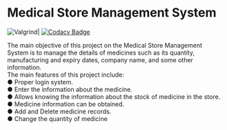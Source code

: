 # Medical Store Management System
![Valgrind](https://github.com/99003191/medicalstoremanagement/workflows/Valgrind/badge.svg)|
[![Codacy Badge](https://api.codacy.com/project/badge/Grade/4fbbb3a1b8d34598a13a3581dccf964f)](https://app.codacy.com/gh/stepin104881/medicalstoremanagement?utm_source=github.com&utm_medium=referral&utm_content=stepin104881/medicalstoremanagement&utm_campaign=Badge_Grade)

The main objective of this project on the Medical Store Management System is to manage the details of medicines such as its quantity, manufacturing and expiry dates, company name, and some other information.
</br>The main features of this project include:
</br>●	Proper login system.
</br>●	Enter the information about the medicine.
</br>●	Allows knowing the information about the stock of medicine in the store.
</br>●	Medicine information can be obtained.
</br>●	Add and Delete medicine records.
</br>●	Change the quantity of medicine
